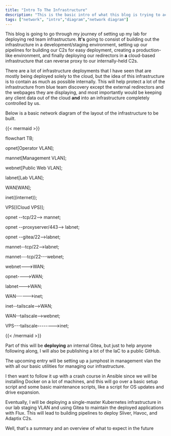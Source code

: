 ```yaml
---
title: "Intro To The Infrastructure"
description: "This is the basic intro of what this blog is trying to accomplish for deploying redteam infrastructure in using automation"
tags: ["network", "intro","diagram","network diagram"]
---
```



This blog is going to go through my journey of setting up my lab for deploying red team infrastructure. **It's** going to consist of building out the infrastructure in a development/staging environment, setting up our pipelines for building our C2s for easy deployment, creating a production-like environment, and finally deploying our redirectors in **a** cloud-based infrastructure that can reverse proxy to our internally-held C2s.

There are a lot of infrastructure deployments that I have seen that are mostly being deployed solely to the cloud, but the idea of this infrastructure is to contain as much as possible internally. This will help protect a lot of the infrastructure from blue team discovery except the external redirectors and the webpages they are displaying, and most importantly would be keeping any client data out of the cloud **and** into an infrastructure completely controlled by us.

Below is a basic network diagram of the layout of the infrastructure to be built. 

{{< mermaid >}}

flowchart TB;

opnet[Operator VLAN];

mannet[Management VLAN];

webnet[Public Web VLAN];

labnet[Lab VLAN];

WAN[WAN];

inet((internet));

VPS[(Cloud VPS)];

  

opnet --tcp/22--> mannet;

opnet --proxyserver/443--> labnet;

opnet --gitea/22-->labnet;

mannet--tcp/22-->labnet;

mannet---tcp/22---webnet;

  
  

webnet--->WAN;

opnet---->WAN;

labnet--->WAN;

WAN------>inet;

inet--tailscale-->WAN;

WAN--tailscale-->webnet;

VPS---tailscale-------->inet;

  

{{< /mermaid >}}

Part of this will be **deploying** an internal Gitea, but just to help anyone following along, I will also be publishing a lot of the IaC to a public GitHub.

The upcoming entry will be setting up a jumphost in management vlan the  with all our basic utilities for managing our infrastructure.

I then want to follow it up with a crash course in Ansible since we will be installing Docker on a lot of machines, and this will go over a basic setup script and some basic maintenance scripts, like a script for OS updates and drive expansion.

Eventually, I will be deploying a single-master Kubernetes infrastructure in our lab staging VLAN and using Gitea to maintain the deployed applications with Flux. This will lead to building pipelines to deploy Sliver, Havoc, and Adaptix C2s.

Well, that's a summary and an overview of what to expect in the future


